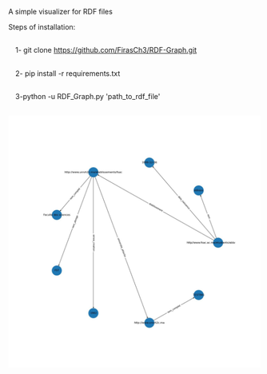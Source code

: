 A simple visualizer for RDF files

Steps of installation:

##

&emsp;1- git clone https://github.com/FirasCh3/RDF-Graph.git

##

&emsp;2- pip install -r requirements.txt

##

&emsp;3-python -u RDF_Graph.py 'path_to_rdf_file'

##

![screenshot](graph.jpeg)

